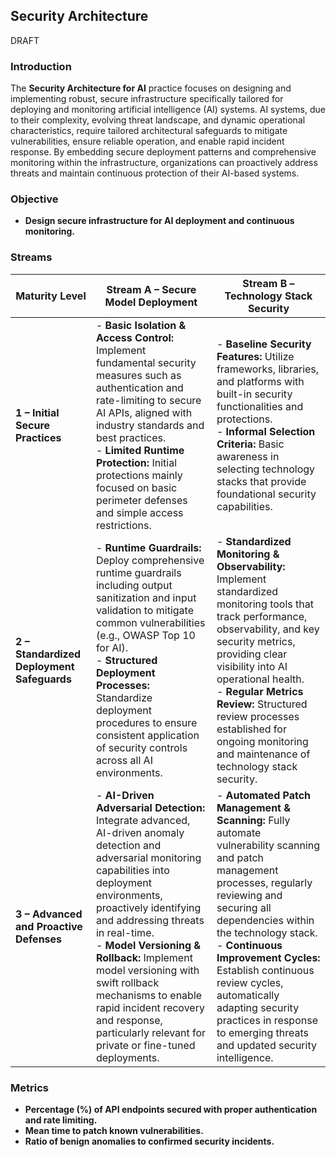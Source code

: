 ## Security Architecture 
DRAFT

### Introduction

The **Security Architecture for AI** practice focuses on designing and implementing robust, secure infrastructure specifically tailored for deploying and monitoring artificial intelligence (AI) systems. AI systems, due to their complexity, evolving threat landscape, and dynamic operational characteristics, require tailored architectural safeguards to mitigate vulnerabilities, ensure reliable operation, and enable rapid incident response. By embedding secure deployment patterns and comprehensive monitoring within the infrastructure, organizations can proactively address threats and maintain continuous protection of their AI-based systems.

### Objective

- **Design secure infrastructure for AI deployment and continuous monitoring.**

### Streams

| Maturity Level | Stream A – Secure Model Deployment | Stream B – Technology Stack Security |
|----------------|-----------------------------------|-------------------------------------|
| **1 – Initial Secure Practices** | - **Basic Isolation & Access Control:** Implement fundamental security measures such as authentication and rate-limiting to secure AI APIs, aligned with industry standards and best practices.<br>- **Limited Runtime Protection:** Initial protections mainly focused on basic perimeter defenses and simple access restrictions. | - **Baseline Security Features:** Utilize frameworks, libraries, and platforms with built-in security functionalities and protections.<br>- **Informal Selection Criteria:** Basic awareness in selecting technology stacks that provide foundational security capabilities. |
| **2 – Standardized Deployment Safeguards** | - **Runtime Guardrails:** Deploy comprehensive runtime guardrails including output sanitization and input validation to mitigate common vulnerabilities (e.g., OWASP Top 10 for AI).<br>- **Structured Deployment Processes:** Standardize deployment procedures to ensure consistent application of security controls across all AI environments. | - **Standardized Monitoring & Observability:** Implement standardized monitoring tools that track performance, observability, and key security metrics, providing clear visibility into AI operational health.<br>- **Regular Metrics Review:** Structured review processes established for ongoing monitoring and maintenance of technology stack security. |
| **3 – Advanced and Proactive Defenses** | - **AI-Driven Adversarial Detection:** Integrate advanced, AI-driven anomaly detection and adversarial monitoring capabilities into deployment environments, proactively identifying and addressing threats in real-time.<br>- **Model Versioning & Rollback:** Implement model versioning with swift rollback mechanisms to enable rapid incident recovery and response, particularly relevant for private or fine-tuned deployments. | - **Automated Patch Management & Scanning:** Fully automate vulnerability scanning and patch management processes, regularly reviewing and securing all dependencies within the technology stack.<br>- **Continuous Improvement Cycles:** Establish continuous review cycles, automatically adapting security practices in response to emerging threats and updated security intelligence. |

### Metrics

- **Percentage (%) of API endpoints secured with proper authentication and rate limiting.**
- **Mean time to patch known vulnerabilities.**
- **Ratio of benign anomalies to confirmed security incidents.**
